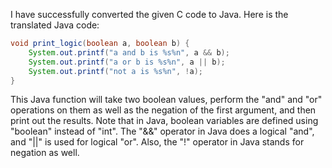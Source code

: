 I have successfully converted the given C code to Java. Here is the translated Java code:
```java
void print_logic(boolean a, boolean b) {
    System.out.printf("a and b is %s%n", a && b);
    System.out.printf("a or b is %s%n", a || b);
    System.out.printf("not a is %s%n", !a);
}
```
This Java function will take two boolean values, perform the "and" and "or" operations on them as well as the negation of the first argument, and then print out the results. Note that in Java, boolean variables are defined using "boolean" instead of "int". The "&&" operator in Java does a logical "and", and "||" is used for logical "or". Also, the "!" operator in Java stands for negation as well.
